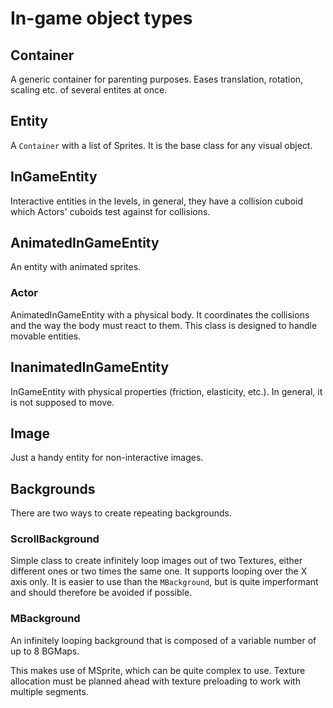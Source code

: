 In-game object types
====================


Container
---------

A generic container for parenting purposes. Eases translation, rotation, scaling etc. of several entites at once.


Entity
------

A `Container` with a list of Sprites. It is the base class for any visual object.


InGameEntity
------------

Interactive entities in the levels, in general, they have a collision cuboid which Actors' cuboids test against for collisions.


AnimatedInGameEntity
--------------------

An entity with animated sprites.

### Actor

AnimatedInGameEntity with a physical body. It coordinates the collisions and the way the body must react to them. This class is designed to handle movable entities.


InanimatedInGameEntity
----------------------

InGameEntity with physical properties (friction, elasticity, etc.). In general, it is not supposed to move.


Image
-----

Just a handy entity for non-interactive images.


Backgrounds
-----------

There are two ways to create repeating backgrounds.


### ScrollBackground

Simple class to create infinitely loop images out of two Textures, either different ones or two times the same one. It supports looping over the X axis only. It is easier to use than the `MBackground`, but is quite imperformant and should therefore be avoided if possible.


### MBackground

An infinitely looping background that is composed of a variable number of up to 8 BGMaps.

This makes use of MSprite, which can be quite complex to use. Texture allocation must be planned ahead with texture preloading to work with multiple segments.
